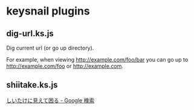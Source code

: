 # keysnail plugins

## dig-url.ks.js

Dig current url (or go up directory).

For example, when viewing <http://example.com/foo/bar> you can go up to <http://example.com/foo> or <http://example.com>.

## shiitake.ks.js

[しいたけに見えて困る - Google 検索](http://www.google.co.jp/#sclient=psy-ab&hl=ja&source=hp&q=%E3%81%97%E3%81%84%E3%81%9F%E3%81%91%E3%81%AB%E8%A6%8B%E3%81%88%E3%81%A6%E5%9B%B0%E3%82%8B&pbx=1&oq=%E3%81%97%E3%81%84%E3%81%9F%E3%81%91%E3%81%AB%E8%A6%8B%E3%81%88%E3%81%A6%E5%9B%B0%E3%82%8B&aq=f&aqi=&aql=&gs_sm=e&gs_upl=0l0l3l220929l0l0l0l0l0l0l0l0ll0l0&bav=on.2,or.r_gc.r_pw.r_cp.,cf.osb&fp=a998b7843bb01cff&biw=1201&bih=607)
